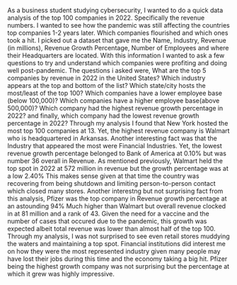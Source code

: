 As a business student studying cybersecurity, I wanted to do a quick data analysis of the top 100 companies in 2022. Specifically the revenue numbers.
I wanted to see how the pandemic was still affecting the countries top companies 1-2 years later. Which companies flourished and which ones took a hit. 
I picked out a dataset that gave me the Name, Industry, Revenue (in millions), Revenue Growth Percentage, Number of Employees and where their Headquarters are located.
With this information I wanted to ask a few questions to try and understand which companies were profiting and doing well post-pandemic. 
The questions i asked were, What are the top 5 companies by revenue in 2022 in the United States?
Which industry appears at the top and bottom of the list?
Which state/city hosts the most/least of the top 100?
Which companies have a lower employee base (below 100,000)?
Which companies have a higher employee base(above 500,000)?
Which company had the highest revenue growth percentage in 2022?
and finally, which company had the lowest revenue growth percentage in 2022?
Through my analysis I found that New York hosted the most top 100 companies at 13.
Yet, the highest revenue company is Walmart who is headquartered in Arkansas.
Another interesting fact was that the Industry that appeared the most were Financial Industries.
Yet, the lowest revenue growth percentage belonged to Bank of America at 0.10% but was number 36 overall in Revenue.
As mentioned previously, Walmart held the top spot in 2022 at 572 million in revenue but the growth percentage was at a low 2.40%
This makes sense given at that time the country was recovering from being shutdown and limiting person-to-person contact which closed many stores.
Another interestng but not surprising fact from this analysis, Pfizer was the top company in Revenue growth percentage at an astounding 94%
Much higher than Walmart but overall revenue clocked in at 81 million and a rank of 43.
Given the need for a vaccine and the number of cases that occured due to the pandemic, this growth was expected albeit total revenue was lower than almost half of the top 100.
Through my analysis, I was not surprised to see even retail stores muddying the waters and maintaining a top spot.
Financial institutions did interest me on how they were the most represented industry given many people may have lost their jobs during this time and the economy taking a big hit.
Pfizer being the highest growth company was not surprising but the percentage at which it grew was highly impressive.
